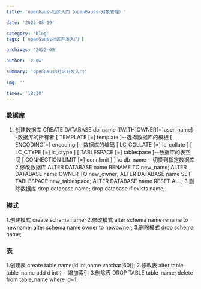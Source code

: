```yaml
---
title: 'openGauss社区入门（openGauss-对象管理）'

date: '2022-08-19'

category: 'blog'
tags: ['openGauss社区开发入门']

archives: '2022-08'

author: 'z-qw'

summary: 'openGauss社区开发入门'

img: ''

times: '18:30'
---
```


### 数据库

1. 创建数据库
   CREATE DATABASE db_name
   [[WITH]OWNER[=]user_name]--数据库的所有者
   [ TEMPLATE [=] template ]--选择数据库的模板
   [ ENCODING[=] encoding ]--数据库的编码
   [ LC_COLLATE [=] lc_collate ]
   [ LC_CTYPE [=] lc_ctype ]
   [ TABLESPACE [=] tablespace ]--数据库的表空间
   [ CONNECTION LIMIT [=] connlimit ] ]
   \c db_name --切换到指定数据库 2.修改数据库
   ALTER DATABASE name RENAME TO new_name;
   ALTER DATABASE name OWNER TO new_owner;
   ALTER DATABASE name SET TABLESPACE new_tablespace;
   ALTER DATABASE name RESET ALL; 3.删除数据库
   drop database name;
   drop database if exists name;

### 模式

1.创建模式
create schema name; 2.修改模式
alter schema name rename to newname;
alter schema name owner to newowner; 3.删除模式
drop schema name;

### 表

1.创建表
create table name(id int,name varchar(60)); 2.修改表
alter table table_name add d int；--增加索引 3.删除表
DROP TABLE table_name;
delete from table_name where id=1;
